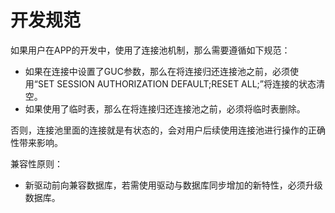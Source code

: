 # 开发规范<a name="ZH-CN_TOPIC_0244720257"></a>

如果用户在APP的开发中，使用了连接池机制，那么需要遵循如下规范：

-   如果在连接中设置了GUC参数，那么在将连接归还连接池之前，必须使用“SET SESSION AUTHORIZATION DEFAULT;RESET ALL;”将连接的状态清空。
-   如果使用了临时表，那么在将连接归还连接池之前，必须将临时表删除。

否则，连接池里面的连接就是有状态的，会对用户后续使用连接池进行操作的正确性带来影响。

兼容性原则：

+ 新驱动前向兼容数据库，若需使用驱动与数据库同步增加的新特性，必须升级数据库。